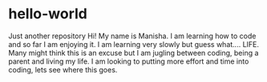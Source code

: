 # hello-world
Just another repository
Hi! My name is Manisha. I am learning how to code and so far I am enjoying it. I am learning very slowly but guess what.... LIFE. Many might think this is an excuse but I am jugling between coding, being a parent and living my life. I am looking to putting more effort and time into coding, lets see where this goes.
